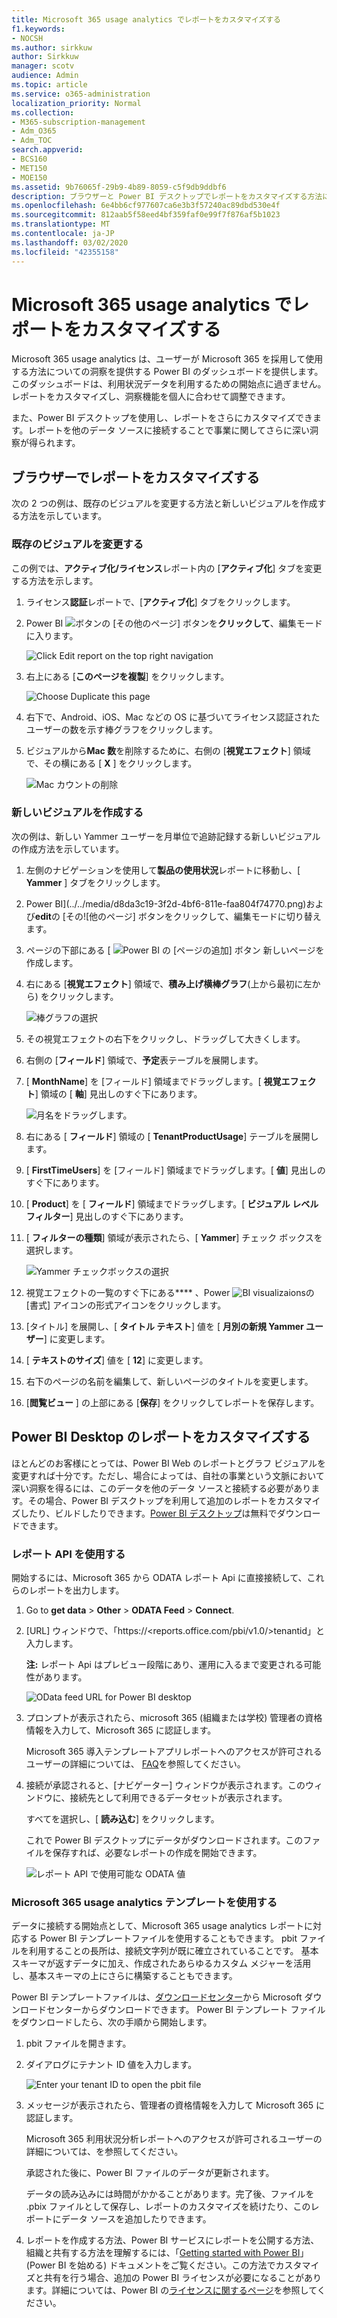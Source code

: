 ```yaml
---
title: Microsoft 365 usage analytics でレポートをカスタマイズする
f1.keywords:
- NOCSH
ms.author: sirkkuw
author: Sirkkuw
manager: scotv
audience: Admin
ms.topic: article
ms.service: o365-administration
localization_priority: Normal
ms.collection:
- M365-subscription-management
- Adm_O365
- Adm_TOC
search.appverid:
- BCS160
- MET150
- MOE150
ms.assetid: 9b76065f-29b9-4b89-8059-c5f9db9ddbf6
description: ブラウザーと Power BI デスクトップでレポートをカスタマイズする方法について説明します。
ms.openlocfilehash: 6e4bb6cf977607ca6e3b3f57240ac89dbd530e4f
ms.sourcegitcommit: 812aab5f58eed4bf359faf0e99f7f876af5b1023
ms.translationtype: MT
ms.contentlocale: ja-JP
ms.lasthandoff: 03/02/2020
ms.locfileid: "42355158"
---
```

# <a name="customize-the-reports-in-microsoft-365-usage-analytics"></a>Microsoft 365 usage analytics でレポートをカスタマイズする

Microsoft 365 usage analytics は、ユーザーが Microsoft 365 を採用して使用する方法についての洞察を提供する Power BI のダッシュボードを提供します。 このダッシュボードは、利用状況データを利用するための開始点に過ぎません。 レポートをカスタマイズし、洞察機能を個人に合わせて調整できます。
  
また、Power BI デスクトップを使用し、レポートをさらにカスタマイズできます。レポートを他のデータ ソースに接続することで事業に関してさらに深い洞察が得られます。
  
## <a name="customizing-reports-in-the-browser"></a>ブラウザーでレポートをカスタマイズする

次の 2 つの例は、既存のビジュアルを変更する方法と新しいビジュアルを作成する方法を示しています。
  
### <a name="modify-an-existing-visual"></a>既存のビジュアルを変更する

この例では、**アクティブ化/ライセンス**レポート内の [**アクティブ化**] タブを変更する方法を示します。 
  
1. ライセンス**認証**レポートで、[**アクティブ化**] タブをクリックします。
    
2. Power BI ![](../../media/d8da3c19-3f2d-4bf6-811e-faa804f74770.png)ボタンの [その他のページ] ボタンを**クリックして**、編集モードに入ります。 
    
    ![Click Edit report on the top right navigation](../../media/e2c16663-1fbd-4d7f-887c-0cbb891d3b3d.png)
  
3. 右上にある [**このページを複製**] をクリックします。
    
    ![Choose Duplicate this page](../../media/b2d18dcd-6b82-4ce7-ab79-1b24e3721309.png)
  
4. 右下で、Android、iOS、Mac などの OS に基づいてライセンス認証されたユーザーの数を示す棒グラフをクリックします。
    
5. ビジュアルから**Mac 数**を削除するために、右側の [**視覚エフェクト**] 領域で、その横にある [ **X** ] をクリックします。

    ![Mac カウントの削除](../../media/ce3d8358-df57-4f64-bd25-ac5be7fc8713.png)    
    
### <a name="create-a-new-visual"></a>新しいビジュアルを作成する

次の例は、新しい Yammer ユーザーを月単位で追跡記録する新しいビジュアルの作成方法を示しています。
  
1. 左側のナビゲーションを使用して**製品の使用状況**レポートに移動し、[ **Yammer** ] タブをクリックします。
    
2. Power BI](../../media/d8da3c19-3f2d-4bf6-811e-faa804f74770.png)および**edit**の [その![他のページ] ボタンをクリックして、編集モードに切り替えます。 
    
3. ページの下部にある [ ![Power BI の [ページの追加] ボタン](../../media/d3b8c117-17d4-4f53-b078-8fefc2155b24.png) 新しいページを作成します。
  
4. 右にある [**視覚エフェクト**] 領域で、**積み上げ横棒グラフ**(上から最初に左から) をクリックします。

    ![棒グラフの選択](../../media/214c3fed-6eae-43e6-83fb-708a2d74406e.png)
    
5. その視覚エフェクトの右下をクリックし、ドラッグして大きくします。

6. 右側の [**フィールド**] 領域で、**予定**表テーブルを展開します。

7. [ **MonthName**] を [フィールド] 領域までドラッグします。[ **視覚エフェクト**] 領域の [ **軸**] 見出しのすぐ下にあります。
 
    ![月名をドラッグします。](../../media/bff99987-8c4b-4618-89fd-47df557b0ed7.png)
    
8. 右にある [ **フィールド**] 領域の [ **TenantProductUsage**] テーブルを展開します。

9. [ **FirstTimeUsers**] を [フィールド] 領域までドラッグします。[ **値**] 見出しのすぐ下にあります。

10. [ **Product**] を [ **フィールド**] 領域までドラッグします。[ **ビジュアル レベル フィルター**] 見出しのすぐ下にあります。

11. [ **フィルターの種類**] 領域が表示されたら、[ **Yammer**] チェック ボックスを選択します。

    ![Yammer チェックボックスの選択](../../media/82e99730-0de9-42da-928a-76aab0c3e609.png)
  
12. 視覚エフェクトの一覧のすぐ下にある**** 、Power ![BI visualizaions](../../media/ee0602f3-3df5-4930-b862-db1d90ae4ae2.png)の [書式] アイコンの形式アイコンをクリックします。

13. [タイトル] を展開し、[ **タイトル テキスト**] 値を [ **月別の新規 Yammer ユーザー**] に変更します。
    
14. [ **テキストのサイズ**] 値を [ **12**] に変更します。
    
15. 右下のページの名前を編集して、新しいページのタイトルを変更します。

16.  [**閲覧ビュー** ] の上部にある [**保存**] をクリックしてレポートを保存します。
    
## <a name="customizing-the-reports-in-power-bi-desktop"></a>Power BI Desktop のレポートをカスタマイズする

ほとんどのお客様にとっては、Power BI Web のレポートとグラフ ビジュアルを変更すれば十分です。ただし、場合によっては、自社の事業という文脈において深い洞察を得るには、このデータを他のデータ ソースと接続する必要があります。その場合、Power BI デスクトップを利用して追加のレポートをカスタマイズしたり、ビルドしたりできます。[Power BI デスクトップ](https://go.microsoft.com/fwlink/p/?linkid=849797)は無料でダウンロードできます。 
  
### <a name="use-the-reporting-apis"></a>レポート API を使用する

開始するには、Microsoft 365 から ODATA レポート Api に直接接続して、これらのレポートを出力します。
  
1. Go to **get data** \> **Other** \> **ODATA Feed** \> **Connect**.
    
2. [URL] ウィンドウで、「<i></i>https://\<reports.office.com/pbi/v1.0/\>tenantid」と入力します。
    
    **注:** レポート Api はプレビュー段階にあり、運用に入るまで変更される可能性があります。 
  
    ![OData feed URL for Power BI desktop](../../media/c0ef967e-a454-4eba-bc8e-61e113170053.png)
  
3. プロンプトが表示されたら、microsoft 365 (組織または学校) 管理者の資格情報を入力して、Microsoft 365 に認証します。
    
    Microsoft 365 導入テンプレートアプリレポートへのアクセスが許可されるユーザーの詳細については、 [FAQ](usage-analytics.md#faq)を参照してください。 
    
4. 接続が承認されると、[ナビゲーター] ウィンドウが表示されます。このウィンドウに、接続先として利用できるデータセットが表示されます。
    
    すべてを選択し、[ **読み込む**] をクリックします。
    
    これで Power BI デスクトップにデータがダウンロードされます。このファイルを保存すれば、必要なレポートの作成を開始できます。
    
    ![レポート API で使用可能な ODATA 値](../../media/545b4d17-dbbd-4cfc-b75a-a8b27283d438.png)
  
### <a name="use-the-microsoft-365-usage-analytics-template"></a>Microsoft 365 usage analytics テンプレートを使用する

データに接続する開始点として、Microsoft 365 usage analytics レポートに対応する Power BI テンプレートファイルを使用することもできます。 pbit ファイルを利用することの長所は、接続文字列が既に確立されていることです。 基本スキーマが返すデータに加え、作成されたあらゆるカスタム メジャーを活用し、基本スキーマの上にさらに構築することもできます。
  
Power BI テンプレートファイルは、[ダウンロードセンター](https://download.microsoft.com/download/7/8/2/782ba8a7-8d89-4958-a315-dab04c3b620c/Microsoft%20365%20Usage%20Analytics.pbit)から Microsoft ダウンロードセンターからダウンロードできます。 Power BI テンプレート ファイルをダウンロードしたら、次の手順から開始します。
  
1. pbit ファイルを開きます。
    
2. ダイアログにテナント ID 値を入力します。
    
    ![Enter your tenant ID to open the pbit file](../../media/071ed0bf-8b9d-49c6-81fc-fd4c6cc85bd3.png)
  
3. メッセージが表示されたら、管理者の資格情報を入力して Microsoft 365 に認証します。
    
     Microsoft 365 利用状況分析レポートへのアクセスが許可されるユーザーの詳細については、を参照してください。 
    
    承認された後に、Power BI ファイルのデータが更新されます。
    
    データの読み込みには時間がかかることがあります。完了後、ファイルを .pbix ファイルとして保存し、レポートのカスタマイズを続けたり、このレポートにデータ ソースを追加したりできます。
    
4. レポートを作成する方法、Power BI サービスにレポートを公開する方法、組織と共有する方法を理解するには、「[Getting started with Power BI](https://go.microsoft.com/fwlink/?linkid=849802)」 (Power BI を始める) ドキュメントをご覧ください。この方法でカスタマイズと共有を行う場合、追加の Power BI ライセンスが必要になることがあります。詳細については、Power BI の[ライセンスに関するページ](https://go.microsoft.com/fwlink/p/?linkid=849803)を参照してください。 
    

